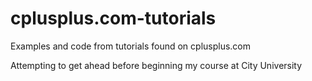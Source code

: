 # cplusplus.com-tutorials

Examples and code from tutorials found on cplusplus.com

Attempting to get ahead before beginning my course at City University